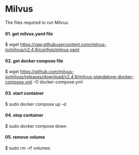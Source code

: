 # Milvus
The files required to run Milvus.

#### 01. get milvus.yaml file 
$ wget https://raw.githubusercontent.com/milvus-io/milvus/v2.4.9/configs/milvus.yaml

#### 02. get docker compose file 
$ wget https://github.com/milvus-io/milvus/releases/download/v2.4.9/milvus-standalone-docker-compose.yml -O docker-compose.yml

#### 03. start container 
$ sudo docker compose up -d

#### 04. stop container 
$ sudo docker compose down

#### 05. remove volume
$ sudo rm -rf volumes
